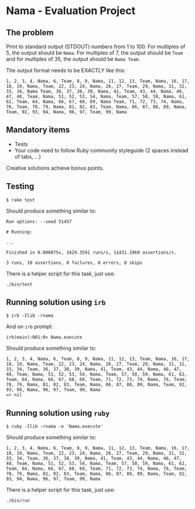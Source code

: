 # Nama - Evaluation Project

## The problem

Print to standard output (STDOUT) numbers from 1 to 100. For multiples of 5, the output should be `Nama`. For multiples of 7, the output should be `Team` and for multiples of 35, the output should be `Nama Team`.

The output format needs to be EXACTLY like this:

```
1, 2, 3, 4, Nama, 6, Team, 8, 9, Nama, 11, 12, 13, Team, Nama, 16, 17, 18, 19, Nama, Team, 22, 23, 24, Nama, 26, 27, Team, 29, Nama, 31, 32, 33, 34, Nama Team, 36, 37, 38, 39, Nama, 41, Team, 43, 44, Nama, 46, 47, 48, Team, Nama, 51, 52, 53, 54, Nama, Team, 57, 58, 59, Nama, 61, 62, Team, 64, Nama, 66, 67, 68, 69, Nama Team, 71, 72, 73, 74, Nama, 76, Team, 78, 79, Nama, 81, 82, 83, Team, Nama, 86, 87, 88, 89, Nama, Team, 92, 93, 94, Nama, 96, 97, Team, 99, Nama
```

## Mandatory items

* Tests
* Your code need to follow Ruby community styleguide (2 spaces instead of tabs, ...)

Creative solutions achieve bonus points.

## Testing

```
$ rake test
```

Should produce something similar to:

```
Run options: --seed 51457

# Running:

...

Finished in 0.000875s, 3429.3591 runs/s, 11431.1969 assertions/s.

3 runs, 10 assertions, 0 failures, 0 errors, 0 skips
```

There is a helper script for this task, just use:

```
./bin/test
```

## Running solution using `irb`

```
$ irb -Ilib -rnama
```

And on `irb` prompt:

```
irb(main):001:0> Nama.execute
```

Should produce something similar to:

```
1, 2, 3, 4, Nama, 6, Team, 8, 9, Nama, 11, 12, 13, Team, Nama, 16, 17, 18, 19, Nama, Team, 22, 23, 24, Nama, 26, 27, Team, 29, Nama, 31, 32, 33, 34, Team, 36, 37, 38, 39, Nama, 41, Team, 43, 44, Nama, 46, 47, 48, Team, Nama, 51, 52, 53, 54, Nama, Team, 57, 58, 59, Nama, 61, 62, Team, 64, Nama, 66, 67, 68, 69, Team, 71, 72, 73, 74, Nama, 76, Team, 78, 79, Nama, 81, 82, 83, Team, Nama, 86, 87, 88, 89, Nama, Team, 92, 93, 94, Nama, 96, 97, Team, 99, Nama
=> nil
```

## Running solution using `ruby`

```
$ ruby -Ilib -rnama -e 'Nama.execute'
```

Should produce something similar to:

```
1, 2, 3, 4, Nama, 6, Team, 8, 9, Nama, 11, 12, 13, Team, Nama, 16, 17, 18, 19, Nama, Team, 22, 23, 24, Nama, 26, 27, Team, 29, Nama, 31, 32, 33, 34, Team, 36, 37, 38, 39, Nama, 41, Team, 43, 44, Nama, 46, 47, 48, Team, Nama, 51, 52, 53, 54, Nama, Team, 57, 58, 59, Nama, 61, 62, Team, 64, Nama, 66, 67, 68, 69, Team, 71, 72, 73, 74, Nama, 76, Team, 78, 79, Nama, 81, 82, 83, Team, Nama, 86, 87, 88, 89, Nama, Team, 92, 93, 94, Nama, 96, 97, Team, 99, Nama
```

There is a helper script for this task, just use:

```
./bin/run
```
